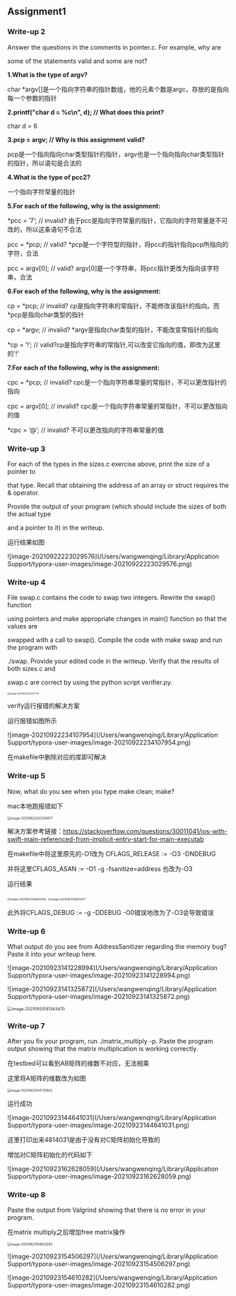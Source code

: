 ## Assignment1

### Write-up 2

Answer the questions in the comments in pointer.c. For example, why are 

some of the statements valid and some are not? 

**1.What is the type of argv?**

char *argv[]是一个指向字符串的指针数组，他的元素个数是argc，存放的是指向每一个参数的指针

**2.printf("char d = %c\n", d); // What does this print?**

char d = 6

**3.pcp = argv;  // Why is this assignment valid?**

pcp是一个指向指向char类型指针的指针，argv也是一个指向指向char类型指针的指针，所以语句是合法的

**4.What is the type of pcc2?**

一个指向字符常量的指针

**5.For each of the following, why is the assignment:**

*pcc = ’7’; // invalid?  由于pcc是指向字符常量的指针，它指向的字符常量是不可改的，所以这条语句不合法

pcc = *pcp; // valid?  *pcp是一个字符型的指针，将pcc的指针指向pcp所指向的字符，合法

pcc = argv[0]; // valid? argv[0]是一个字符串，将pcc指针更改为指向该字符串，合法

**6.For each of the following, why is the assignment:**

cp = *pcp; // invalid? cp是指向字符串的常指针，不能修改该指针的指向。而 *pcp是指向char类型的指针

cp = *argv; // invalid? *argv是指向char类型的指针，不能改变常指针的指向

*cp = ’!’; // valid?cp是指向字符串的常指针,可以改变它指向的值，即改为这里的'!'

**7.For each of the following, why is the assignment:**

cpc = *pcp; // invalid? cpc是一个指向字符串常量的常指针，不可以更改指针的指向

cpc = argv[0]; // invalid? cpc是一个指向字符串常量的常指针，不可以更改指向的值

*cpc = ’@’; // invalid? 不可以更改指向的字符串常量的值

### Write-up 3

For each of the types in the sizes.c exercise above, print the size of a pointer to 

that type. Recall that obtaining the address of an array or struct requires the & operator. 

Provide the output of your program (which should include the sizes of both the actual type 

and a pointer to it) in the writeup. 

运行结果如图

![image-20210922223029576](/Users/wangwenqing/Library/Application Support/typora-user-images/image-20210922223029576.png)

### **Write-up 4**

File swap.c contains the code to swap two integers. Rewrite the swap() function 

using pointers and make appropriate changes in main() function so that the values are 

swapped with a call to swap(). Compile the code with make swap and run the program with 

./swap. Provide your edited code in the writeup. Verify that the results of both sizes.c and 

swap.c are correct by using the python script verifier.py. 

<img src="/Users/wangwenqing/Library/Application Support/typora-user-images/image-20210922222327779.png" alt="image-20210922222327779" style="zoom: 35%;" />

verify运行报错的解决方案

运行报错如图所示

![image-20210922234107954](/Users/wangwenqing/Library/Application Support/typora-user-images/image-20210922234107954.png)

在makefile中删除对应的库即可解决

### Write-up 5

Now, what do you see when you type make clean; make? 

mac本地跑报错如下

<img src="/Users/wangwenqing/Library/Application Support/typora-user-images/image-20210922230220677.png" alt="image-20210922230220677" style="zoom:50%;" />

解决方案参考链接：https://stackoverflow.com/questions/30011041/ios-with-swift-main-referenced-from-implicit-entry-start-for-main-executab

在makefile中将这里原先的-O1改为 CFLAGS_RELEASE := -O3 -DNDEBUG

并将这里CFLAGS_ASAN := -O1 -g -fsanitize=address 也改为-O3

运行结果

<img src="/Users/wangwenqing/Library/Application Support/typora-user-images/image-20210923140850296.png" alt="image-20210923140850296" style="zoom:43%;" />

<img src="/Users/wangwenqing/Library/Application Support/typora-user-images/image-20210923140913977.png" alt="image-20210923140913977" style="zoom:43%;" />

此外将CFLAGS_DEBUG := -g -DDEBUG -O0错误地改为了-O3会导致错误

### **Write-up 6**

What output do you see from AddressSanitizer regarding the memory bug? Paste it into your writeup here. 

![image-20210923141228994](/Users/wangwenqing/Library/Application Support/typora-user-images/image-20210923141228994.png)

![image-20210923141325872](/Users/wangwenqing/Library/Application Support/typora-user-images/image-20210923141325872.png)

<img src="/Users/wangwenqing/Library/Application Support/typora-user-images/image-20210923141343470.png" alt="image-20210923141343470" style="zoom:65%;" />



### Write-up 7

After you fix your program, run ./matrix_multiply -p. Paste the program output showing that the matrix multiplication is working correctly. 

在testbed可以看到AB矩阵的维数不对应，无法相乘

这里将A矩阵的维数改为如图

<img src="/Users/wangwenqing/Library/Application Support/typora-user-images/image-20210923144735923.png" alt="image-20210923144735923" style="zoom:50%;" />

运行成功

![image-20210923144641031](/Users/wangwenqing/Library/Application Support/typora-user-images/image-20210923144641031.png)

这里打印出来4814031是由于没有对C矩阵初始化导致的

增加对C矩阵初始化的代码如下

![image-20210923162628059](/Users/wangwenqing/Library/Application Support/typora-user-images/image-20210923162628059.png)

### Write-up 8

Paste the output from Valgrind showing that there is no error in your program.

在matrix multiply之后增加free matrix操作

<img src="/Users/wangwenqing/Library/Application Support/typora-user-images/image-20210923154633283.png" alt="image-20210923154633283" style="zoom:50%;" />

![image-20210923154506297](/Users/wangwenqing/Library/Application Support/typora-user-images/image-20210923154506297.png)

![image-20210923154610282](/Users/wangwenqing/Library/Application Support/typora-user-images/image-20210923154610282.png)

